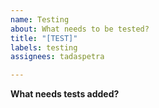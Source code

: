 ```yaml
---
name: Testing
about: What needs to be tested?
title: "[TEST]"
labels: testing
assignees: tadaspetra

---
```

**What needs tests added?**



